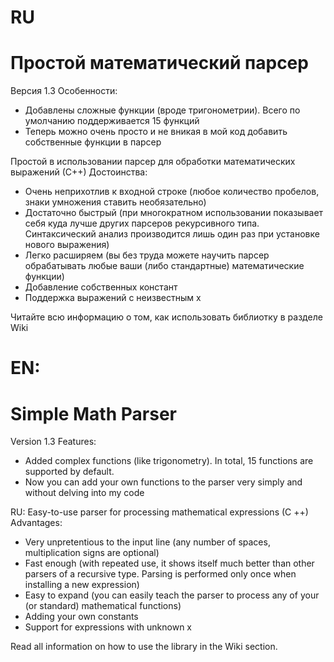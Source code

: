 # RU
# Простой математический парсер

Версия 1.3
Особенности:
- Добавлены сложные функции (вроде тригонометрии). Всего по умолчанию поддерживается 15 функций
- Теперь можно очень просто и не вникая в мой код добавить собственные функции в парсер

Простой в использовании парсер  для обработки математических выражений (С++) 
Достоинства:
- Очень неприхотлив к входной строке (любое количество пробелов, знаки умножения ставить необязательно)
- Достаточно быстрый (при многократном использовании показывает себя куда лучше других парсеров рекурсивного типа. Синтаксический анализ производится лишь один раз при установке нового выражения)
- Легко расширяем (вы без труда можете научить парсер обрабатывать любые ваши (либо стандартные) математические функции)
- Добавление собственных констант
- Поддержка выражений с неизвестным x

Читайте всю информацию о том, как использовать библиотку в разделе Wiki


# EN:
# Simple Math Parser

Version 1.3
Features:
- Added complex functions (like trigonometry). In total, 15 functions are supported by default.
- Now you can add your own functions to the parser very simply and without delving into my code

RU:
Easy-to-use parser for processing mathematical expressions (C ++)
Advantages:
- Very unpretentious to the input line (any number of spaces, multiplication signs are optional)
- Fast enough (with repeated use, it shows itself much better than other parsers of a recursive type. Parsing is performed only once when installing a new expression)
- Easy to expand (you can easily teach the parser to process any of your (or standard) mathematical functions)
- Adding your own constants
- Support for expressions with unknown x

Read all information on how to use the library in the Wiki section.
